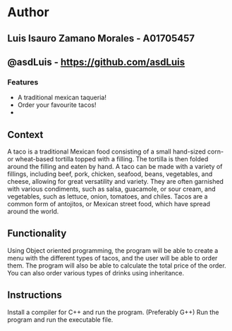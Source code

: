 # Author
## Luis Isauro Zamano Morales - A01705457
## @asdLuis - https://github.com/asdLuis

### Features

- A traditional mexican taqueria!
- Order your favourite tacos!
- 

## Context

A taco is a traditional Mexican food consisting of a small hand-sized corn- or wheat-based tortilla topped with a filling. The tortilla is then folded around the filling and eaten by hand. A taco can be made with a variety of fillings, including beef, pork, chicken, seafood, beans, vegetables, and cheese, allowing for great versatility and variety. They are often garnished with various condiments, such as salsa, guacamole, or sour cream, and vegetables, such as lettuce, onion, tomatoes, and chiles. Tacos are a common form of antojitos, or Mexican street food, which have spread around the world.

## Functionality

Using Object oriented programming, the program will be able to create a menu with the different types of tacos, and the user will be able to order them. The program will also be able to calculate the total price of the order. You can also order various types of drinks using inheritance.


## Instructions

Install a compiler for C++ and run the program. (Preferably G++)
Run the program and run the executable file.
    

